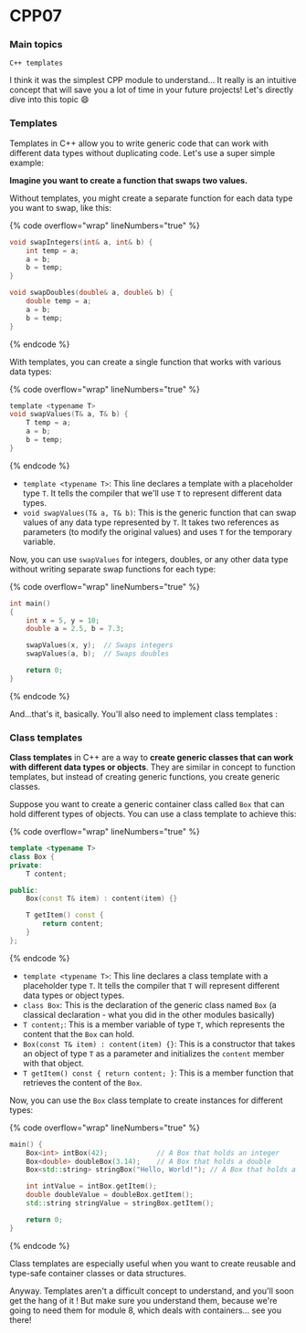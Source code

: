 # CPP07

### Main topics

```
C++ templates
```

I think it was the simplest CPP module to understand... It really is an intuitive concept that will save you a lot of time in your future projects! Let's directly dive into this topic :smile:

### Templates

Templates in C++ allow you to write generic code that can work with different data types without duplicating code. Let's use a super simple example:

**Imagine you want to create a function that swaps two values.**

Without templates, you might create a separate function for each data type you want to swap, like this:

{% code overflow="wrap" lineNumbers="true" %}
```c
void swapIntegers(int& a, int& b) {
    int temp = a;
    a = b;
    b = temp;
}

void swapDoubles(double& a, double& b) {
    double temp = a;
    a = b;
    b = temp;
}
```
{% endcode %}

With templates, you can create a single function that works with various data types:

{% code overflow="wrap" lineNumbers="true" %}
```c
template <typename T>
void swapValues(T& a, T& b) {
    T temp = a;
    a = b;
    b = temp;
}
```
{% endcode %}

* `template <typename T>`: This line declares a template with a placeholder type `T`. It tells the compiler that we'll use `T` to represent different data types.
* `void swapValues(T& a, T& b)`: This is the generic function that can swap values of any data type represented by `T`. It takes two references as parameters (to modify the original values) and uses `T` for the temporary variable.

Now, you can use `swapValues` for integers, doubles, or any other data type without writing separate swap functions for each type:

{% code overflow="wrap" lineNumbers="true" %}
```c
int main() 
{
    int x = 5, y = 10;
    double a = 2.5, b = 7.3;

    swapValues(x, y);  // Swaps integers
    swapValues(a, b);  // Swaps doubles

    return 0;
}

```
{% endcode %}

And...that's it, basically. You'll also need to implement class templates :&#x20;

### Class templates

**Class templates** in C++ are a way to **create generic classes that can work with different data types or objects**. They are similar in concept to function templates, but instead of creating generic functions, you create generic classes.

Suppose you want to create a generic container class called `Box` that can hold different types of objects. You can use a class template to achieve this:

{% code overflow="wrap" lineNumbers="true" %}
```cpp
template <typename T>
class Box {
private:
    T content;

public:
    Box(const T& item) : content(item) {}

    T getItem() const {
        return content;
    }
};
```
{% endcode %}

* `template <typename T>`: This line declares a class template with a placeholder type `T`. It tells the compiler that `T` will represent different data types or object types.
* `class Box`: This is the declaration of the generic class named `Box` (a classical declaration - what you did in the other modules basically)
* `T content;`: This is a member variable of type `T`, which represents the content that the `Box` can hold.
* `Box(const T& item) : content(item) {}`: This is a constructor that takes an object of type `T` as a parameter and initializes the `content` member with that object.
* `T getItem() const { return content; }`: This is a member function that retrieves the content of the `Box`.

Now, you can use the `Box` class template to create instances for different types:

{% code overflow="wrap" lineNumbers="true" %}
```cpp
main() {
    Box<int> intBox(42);            // A Box that holds an integer
    Box<double> doubleBox(3.14);    // A Box that holds a double
    Box<std::string> stringBox("Hello, World!"); // A Box that holds a string

    int intValue = intBox.getItem();
    double doubleValue = doubleBox.getItem();
    std::string stringValue = stringBox.getItem();

    return 0;
}
```
{% endcode %}

Class templates are especially useful when you want to create reusable and type-safe container classes or data structures.



Anyway. Templates aren't a difficult concept to understand, and you'll soon get the hang of it ! But make sure you understand them, because we're going to need them for module 8, which deals with containers... see you there!
